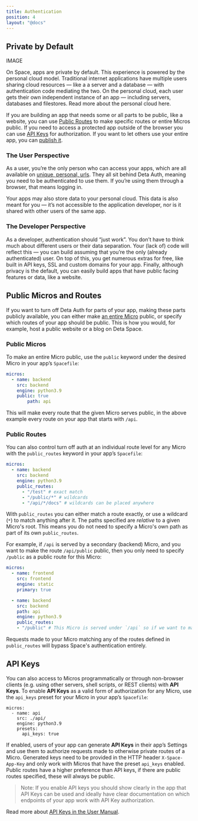 ```yaml
---
title: Authentication
position: 4
layout: "@docs"
---
```


## Private by Default

IMAGE 

On Space, apps are private by default. This experience is powered by the personal cloud model.  Traditional internet applications have multiple users sharing cloud resources — like a  a server and a database — with authentication code mediating the two. On the personal cloud, each user gets their own independent instance of an app — including servers, databases and filestores. Read more about the personal cloud here.

If you are building an app that needs some or all parts to be public, like a website, you can use [Public Routes](/docs/en/build/fundamentals/the-space-runtime/authentication#public-micros-and-routes) to make specific routes or entire Micros public. If you need to access a protected app outside of the browser you can use [API Keys](/docs/en/build/fundamentals/the-space-runtime/authentication#api-keys) for authorization. If you want to let others use your entire app, you can [publish it](/docs/en/publish/intro).

### The User Perspective

As a user, you’re the only person who can access your apps, which are all available on [unique, personal, urls](/docs/en/use/space-apps/domains). They all sit behind Deta Auth, meaning you need to be authenticated to use them. If you’re using them through a browser, that means logging in. 

Your apps may also store data to your personal cloud. This data is also meant for you — it’s not accessible to the application developer, nor is it shared with other users of the same app.

### The Developer Perspective

As a developer, authentication should “just work”. You don’t have to think much about  different users or their data separation. Your (lack of) code will reflect this — you can build assuming that you’re the only (already authenticated) user. On top of this, you get numerous extras for free, like built in API keys, SSL and custom domains for your app.  Finally, although privacy is the default, you can easily build apps that have public facing features or data, like a website. 

## Public Micros and Routes

If you want to turn off Deta Auth for parts of your app, making these parts publicly available, you can either make [an entire Micro](/docs/en/build/fundamentals/the-space-runtime/micros) public, or specify which routes of your app should be public. This is how you would, for example, host a public website or a blog on Deta Space.

### Public Micros

To make an entire Micro public, use the `public` keyword under the desired Micro in your app’s `Spacefile`:

```yaml
micros:
  - name: backend
    src: backend
    engine: python3.9
    public: true
		path: api
```

This will make every route that the given Micro serves public, in the above example every route on your app that starts with `/api`.

### Public Routes

You can also control turn off auth at an individual route level for any Micro with the `public_routes` keyword in your app’s `Spacefile`:

```yaml
micros:
  - name: backend
    src: backend
    engine: python3.9
    public_routes:
      - "/test" # exact match
      - "/public/*" # wildcards
      - "/api/*/docs" # wildcards can be placed anywhere
```

With `public_routes` you can either match a route exactly, or use a wildcard (`*`) to match anything after it. The paths specified are *relative* to a given Micro's root. This means you do not need to specify a Micro's own path as part of its own `public_routes`. 

For example, if `/api` is served by a secondary (backend) Micro, and you want to make the route `/api/public` public, then you only need to specify `/public` as a public route for this Micro:

```yaml
micros:
  - name: frontend
    src: frontend
    engine: static
    primary: true

  - name: backend
    src: backend
    path: api
    engine: python3.9
    public_routes:
    - "/public" # This Micro is served under `/api` so if we want to make `/api/public` available to the outside we only need to specify `/public`
```

Requests made to your Micro matching any of the routes defined in `public_routes` will bypass Space's authentication entirely.

## API Keys

You can also access to Micros programmatically or through non-browser clients (e.g. using other servers, shell scripts, or REST clients) with **API Keys**. To enable **API Keys** as a valid form of authorization for any Micro, use the `api_keys` preset for your Micro in your app’s `Spacefile`:

```
micros:
  - name: api
    src: ./api/
    engine: python3.9
    presets:
      api_keys: true

```

If enabled, users of your app can generate **API Keys** in their app’s Settings and use them to authorize requests made to otherwise private routes of a Micro. Generated keys need to be provided in the HTTP header `X-Space-App-Key` and only work with Micros that have the preset `api_keys` enabled. Public routes have a higher preference than API keys, if there are public routes specified, these will always be public.

> Note: If you enable API keys you should show clearly in the app that API Keys can be used and ideally have clear documentation on which endpoints of your app work with API Key authorization.
> 

Read more about [API Keys in the User Manual](/docs/en/use/space-apps/using-apps#api-keys).